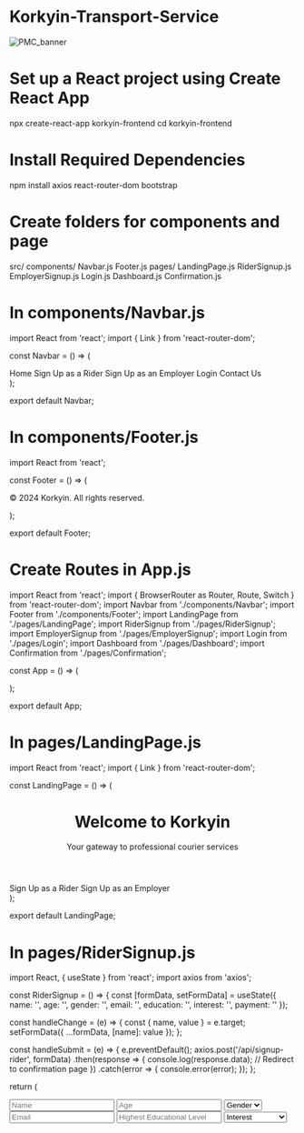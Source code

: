# Korkyin-Transport-Service

![PMC_banner](https://github.com/ewurapoms/shopAPI/blob/main/database/banner.jpg)


# Set up a React project using Create React App
npx create-react-app korkyin-frontend
cd korkyin-frontend

# Install Required Dependencies
npm install axios react-router-dom bootstrap

# Create folders for components and page
src/
  components/
    Navbar.js
    Footer.js
  pages/
    LandingPage.js
    RiderSignup.js
    EmployerSignup.js
    Login.js
    Dashboard.js
    Confirmation.js

# In components/Navbar.js
import React from 'react';
import { Link } from 'react-router-dom';

const Navbar = () => (
  <nav>
    <Link to="/">Home</Link>
    <Link to="/signup-rider">Sign Up as a Rider</Link>
    <Link to="/signup-employer">Sign Up as an Employer</Link>
    <Link to="/login">Login</Link>
    <Link to="/contact">Contact Us</Link>
  </nav>
);

export default Navbar;

# In components/Footer.js
import React from 'react';

const Footer = () => (
  <footer>
    <p>&copy; 2024 Korkyin. All rights reserved.</p>
  </footer>
);

export default Footer;

# Create Routes in App.js
import React from 'react';
import { BrowserRouter as Router, Route, Switch } from 'react-router-dom';
import Navbar from './components/Navbar';
import Footer from './components/Footer';
import LandingPage from './pages/LandingPage';
import RiderSignup from './pages/RiderSignup';
import EmployerSignup from './pages/EmployerSignup';
import Login from './pages/Login';
import Dashboard from './pages/Dashboard';
import Confirmation from './pages/Confirmation';

const App = () => (
  <Router>
    <Navbar />
    <Switch>
      <Route exact path="/" component={LandingPage} />
      <Route path="/signup-rider" component={RiderSignup} />
      <Route path="/signup-employer" component={EmployerSignup} />
      <Route path="/login" component={Login} />
      <Route path="/dashboard" component={Dashboard} />
      <Route path="/confirmation" component={Confirmation} />
    </Switch>
    <Footer />
  </Router>
);

export default App;

# In pages/LandingPage.js
import React from 'react';
import { Link } from 'react-router-dom';

const LandingPage = () => (
  <div>
    <header>
      <h1>Welcome to Korkyin</h1>
      <p>Your gateway to professional courier services</p>
    </header>
    <div>
      <Link to="/signup-rider" className="btn btn-primary">Sign Up as a Rider</Link>
      <Link to="/signup-employer" className="btn btn-secondary">Sign Up as an Employer</Link>
    </div>
  </div>
);

export default LandingPage;

# In pages/RiderSignup.js
import React, { useState } from 'react';
import axios from 'axios';

const RiderSignup = () => {
  const [formData, setFormData] = useState({
    name: '',
    age: '',
    gender: '',
    email: '',
    education: '',
    interest: '',
    payment: ''
  });

  const handleChange = (e) => {
    const { name, value } = e.target;
    setFormData({ ...formData, [name]: value });
  };

  const handleSubmit = (e) => {
    e.preventDefault();
    axios.post('/api/signup-rider', formData)
      .then(response => {
        console.log(response.data);
        // Redirect to confirmation page
      })
      .catch(error => {
        console.error(error);
      });
  };

  return (
    <form onSubmit={handleSubmit}>
      <input type="text" name="name" placeholder="Name" onChange={handleChange} required />
      <input type="number" name="age" placeholder="Age" onChange={handleChange} required />
      <select name="gender" onChange={handleChange} required>
        <option value="">Gender</option>
        <option value="male">Male</option>
        <option value="female">Female</option>
        <option value="other">Other</option>
      </select>
      <input type="email" name="email" placeholder="Email" onChange={handleChange} required />
      <input type="text" name="education" placeholder="Highest Educational Level" onChange={handleChange} required />
      <select name="interest" onChange={handleChange} required>
        <option value="">Interest</option>
        <option value="training">Training</option>
        <option value="employment">Seeking
# end of
